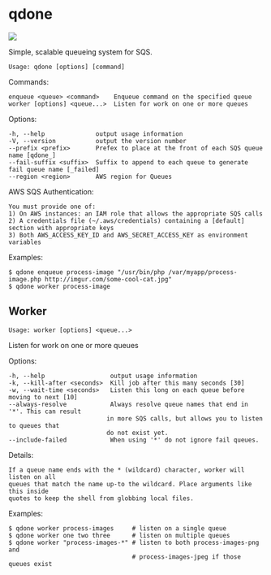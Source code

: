 # qdone

![](https://img.shields.io/david/suredone/qdone.svg)

Simple, scalable queueing system for SQS.

    Usage: qdone [options] [command]

  Commands:

    enqueue <queue> <command>    Enqueue command on the specified queue
    worker [options] <queue...>  Listen for work on one or more queues

  Options:

    -h, --help              output usage information
    -V, --version           output the version number
    --prefix <prefix>       Prefex to place at the front of each SQS queue name [qdone_]
    --fail-suffix <suffix>  Suffix to append to each queue to generate fail queue name [_failed]
    --region <region>       AWS region for Queues

  AWS SQS Authentication:

    You must provide one of:
    1) On AWS instances: an IAM role that allows the appropriate SQS calls
    2) A credentials file (~/.aws/credentials) containing a [default] section with appropriate keys
    3) Both AWS_ACCESS_KEY_ID and AWS_SECRET_ACCESS_KEY as environment variables

  Examples:

    $ qdone enqueue process-image "/usr/bin/php /var/myapp/process-image.php http://imgur.com/some-cool-cat.jpg"
    $ qdone worker process-image

## Worker

    Usage: worker [options] <queue...>

  Listen for work on one or more queues

  Options:

    -h, --help                  output usage information
    -k, --kill-after <seconds>  Kill job after this many seconds [30]
    -w, --wait-time <seconds>   Listen this long on each queue before moving to next [10]
    --always-resolve            Always resolve queue names that end in '*'. This can result
                               in more SQS calls, but allows you to listen to queues that
                               do not exist yet.
    --include-failed            When using '*' do not ignore fail queues.

  Details:

    If a queue name ends with the * (wildcard) character, worker will listen on all
    queues that match the name up-to the wildcard. Place arguments like this inside
    quotes to keep the shell from globbing local files.

  Examples:

    $ qdone worker process-images     # listen on a single queue
    $ qdone worker one two three      # listen on multiple queues
    $ qdone worker "process-images-*" # listen to both process-images-png and
                                      # process-images-jpeg if those queues exist

